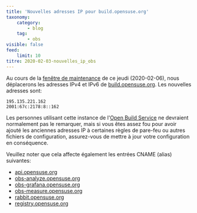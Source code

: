 ```yaml
---
title: 'Nouvelles adresses IP pour build.opensuse.org'
taxonomy:
    category:
        - blog
    tag:
        - obs
visible: false
feed:
    limit: 10
titre: 2020-02-03-nouvelles_ip_obs
---
```


Au cours de la [fenêtre de maintenance](https://en.opensuse.org/openSUSE:Downtime) de ce jeudi (2020-02-06), nous déplacerons les adresses IPv4 et IPv6 de [build.opensuse.org](https://build.opensuse.org). Les nouvelles adresses sont:

    195.135.221.162
    2001:67c:2178:8::162

Les personnes utilisant cette instance de l'[Open Build Service](https://build.opensuse.org/) ne devraient normalement pas le remarquer, mais si vous êtes assez fou pour avoir ajouté les anciennes adresses IP à certaines règles de pare-feu ou autres fichiers de configuration, assurez-vous de mettre à jour votre configuration en conséquence.

Veuillez noter que cela affecte également les entrées CNAME (alias) suivantes:

- [api.opensuse.org](api.opensuse.org)
- [obs-analyze.opensuse.org](obs-analyze.opensuse.org)
- [obs-grafana.opensuse.org](obs-grafana.opensuse.org)
- [obs-measure.opensuse.org](obs-measure.opensuse.org)
- [rabbit.opensuse.org](rabbit.opensuse.org)
- [registry.opensuse.org](registry.opensuse.org)
